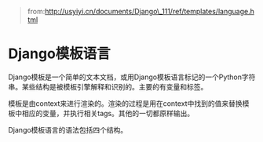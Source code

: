 > from:http://usyiyi.cn/documents/Django\_111/ref/templates/language.html

# Django模板语言

Django模板是一个简单的文本文档，或用Django模板语言标记的一个Python字符串。某些结构是被模板引擎解释和识别的。主要的有变量和标签。

模板是由context来进行渲染的。渲染的过程是用在context中找到的值来替换模板中相应的变量，并执行相关tags。其他的一切都原样输出。

Django模板语言的语法包括四个结构。



